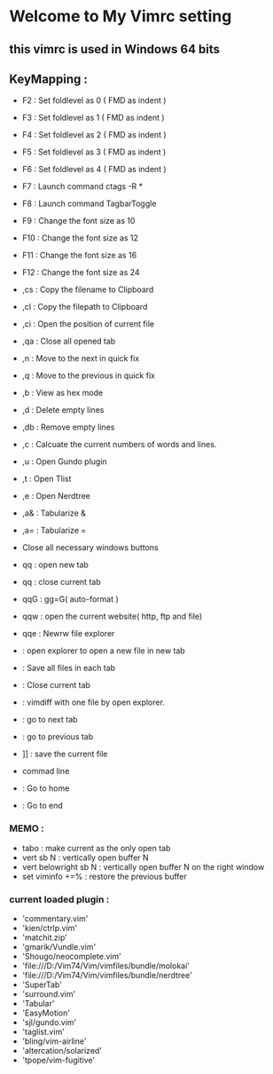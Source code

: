 # Welcome to My Vimrc setting

## this vimrc is used in Windows 64 bits

## KeyMapping :

* F2  : Set foldlevel as 0 ( FMD as indent )
* F3  : Set foldlevel as 1 ( FMD as indent )
* F4  : Set foldlevel as 2 ( FMD as indent )
* F5  : Set foldlevel as 3 ( FMD as indent )
* F6  : Set foldlevel as 4 ( FMD as indent )
* F7  : Launch command ctags -R *
* F8  : Launch command TagbarToggle
* F9  : Change the font size as 10
* F10 : Change the font size as 12
* F11 : Change the font size as 16
* F12 : Change the font size as 24
* ,cs : Copy the filename to Clipboard
* ,cl : Copy the filepath to Clipboard
* ,ci : Open the position of current file
* ,qa : Close all opened tab
* ,n  : Move to the next in quick fix
* ,q  : Move to the previous in quick fix
* ,b  : View as hex mode
* ,d  : Delete empty lines
* ,db : Remove empty lines
* ,c  : Calcuate the current numbers of words and lines.
* ,u  : Open Gundo plugin
* ,t  : Open Tlist
* ,e  : Open Nerdtree
* ,a& : Tabularize & 
* ,a= : Tabularize =

* Close all necessary windows buttons
* qq<C-T> : open new tab
* qq<C-W> : close current tab
* qqG : gg=G( auto-format )
* qqw : open the current website( http, ftp and file)
* qqe : Newrw file explorer
* <C-E> : open explorer to open a new file in new tab
* <C-S> : Save all files in each tab
* <C-Q> : Close current tab
* <C-V><C-F> : vimdiff with one file by open explorer.

* <S-H> : go to next tab
* <S-L> : go to previous tab

* ]] : save the current file

* commad line
* <C-A> : Go to home
* <C-E> : Go to end

### MEMO :

* tabo : make current as the only open tab
* vert sb N : vertically open buffer N
* vert belowright sb N : vertically open buffer N on the right window
* set viminfo +=% : restore the previous buffer

### current loaded plugin :

* 'commentary.vim'
* 'kien/ctrlp.vim'
* 'matchit.zip'
* 'gmarik/Vundle.vim'
* 'Shougo/neocomplete.vim'
* 'file:///D:/Vim74/Vim/vimfiles/bundle/molokai'
* 'file:///D:/Vim74/Vim/vimfiles/bundle/nerdtree'
* 'SuperTab'
* 'surround.vim'
* 'Tabular'
* 'EasyMotion'
* 'sjl/gundo.vim'
* 'taglist.vim'
* 'bling/vim-airline'
* 'altercation/solarized'
* 'tpope/vim-fugitive'
